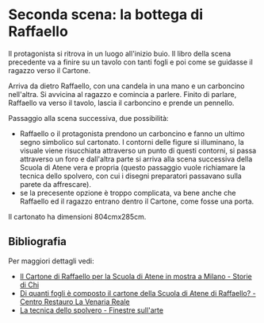 # Seconda scena: la bottega di Raffaello

Il protagonista si ritrova in un luogo all'inizio buio. Il libro della scena precedente va a finire su un tavolo con tanti fogli e poi come se guidasse il ragazzo verso il Cartone.

Arriva da dietro Raffaello, con una candela in una mano e un carboncino nell'altra. Si avvicina al ragazzo e comincia a parlere. Finito di parlare, Raffaello va verso il tavolo, lascia il carboncino e prende un pennello.

Passaggio alla scena successiva, due possibilità:

- Raffaello o il protagonista prendono un carboncino e fanno un ultimo segno simbolico sul cartonato. I contorni delle figure si illuminano, la visuale viene risucchiata attraverso un punto di questi contorni, si passa attraverso un foro e dall'altra parte si arriva alla scena successiva della Scuola di Atene vera e propria (questo passaggio vuole richiamare la tecnica dello spolvero, con cui i disegni preparatori passavano sulla parete da affrescare).
- se la precesente opzione è troppo complicata, va bene anche che Raffaello ed il ragazzo entrano dentro il Cartone, come fosse una porta.

Il cartonato ha dimensioni 804cmx285cm.

## Bibliografia

Per maggiori dettagli vedi:

- [Il Cartone di Raffaello per la Scuola di Atene in mostra a Milano - Storie di Chi](http://storiedichi.com/cartone-raffaello-pinacoteca-milano/)
- [Di quanti fogli è composto il cartone della Scuola di Atene di Raffaello? - Centro Restauro La Venaria Reale](https://youtu.be/eDC_w9oK9R8)
- [La tecnica dello spolvero - Finestre sull'arte](https://www.finestresullarte.info/opere-e-artisti/la-tecnica-dello-spolvero#:~:text=Il%20cartone%20pi%C3%B9%20famoso%20della%20storia)
